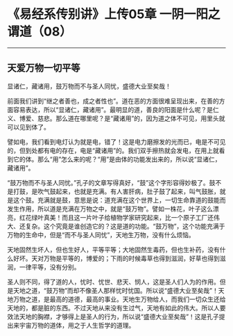 # 《易经系传别讲》上传05章 一阴一阳之谓道（08）

------

## 天爱万物一切平等

显诸仁，藏诸用，鼓万物而不与圣人同忧，盛德大业至矣哉！

前面我们讲到“继之者善也，成之者性也”。道在恶的方面很难呈现出来，在善的方面容易表达，所以“显诸仁，藏诸用”。最明显的道，善良的阳面是什么呢？是仁义、博爱、慈悲。那么道在哪里呢？是“藏诸用”的，因为道之体不可见，用里头就可以见到体了。

譬如电，我们看到电灯认为就是电，错了！这是电力磨擦发的光而已，电是不可见的，但到处都有电的存在，电是“藏诸用”的。我们双手擦热就会发电，在用上就看到它的体。那么“用”怎么来的呢？“用”是由体的功能发出来的，所以说“显诸仁，藏诸用”。

“鼓万物而不与圣人同忧。”孔子的文章写得真好，“鼓”这个字形容得妙极了。鼓不是打鼓，是吹气鼓起来，也就是充满。有人害肝病，肚子鼓了起来，叫气鼓胀，就是这个鼓。充满就是鼓，意思是说：道充满在这个世界上，一切生命靠道的鼓能而发生作用，所以道是充满在万物之中，就是“鼓万物”。譬如一株花，叶子这么漂亮，红花绿叶真美！而且这一片叶子给植物学家研究起来，比一个原子工厂还伟大、还复杂。这个究竟是谁创造它的？这是道的功能。“鼓万物”，这个功能充满于万物的生命中，但是“而不与圣人同忧”，天地生万物，没有什么烦恼。

天地固然生坏人，但也生好人，平等平等；大地固然生毒药，但也生补药，没有什么好坏。天对万物是平等的，博爱的；下雨的时候毒草也得到滋润，好草也得到滋润，一律平等，没有分别。

圣人则不同，得了道的人，忧时、忧世、悲天、悯人，这是圣人们人为的作用。但是天地之道，“鼓万物”而却不像圣人那样忧时忧国。所以说“盛德大业至矣哉”！天地万物之道，是最高的道德，最高的事业。天地生万物给人，而我们一切众生还给天地的，都是脏的东西。不过天地从来没有生过气，天地有如此的伟大。所以人要效法天地的胸襟，才够得上是圣人的行为，所以说“盛德大业至矣哉”！这是孔子提出来宇宙万物的道体，用之于人生哲学的道理。
